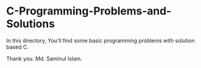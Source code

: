 # C-Programming-Problems-and-Solutions
In this directory, You'll find some basic programming problems with solution based C. 

Thank you. 
Md. Saminul Islam. 
